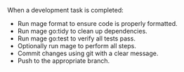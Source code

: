 When a development task is completed:
- Run mage format to ensure code is properly formatted.
- Run mage go:tidy to clean up dependencies.
- Run mage go:test to verify all tests pass.
- Optionally run mage to perform all steps.
- Commit changes using git with a clear message.
- Push to the appropriate branch.

